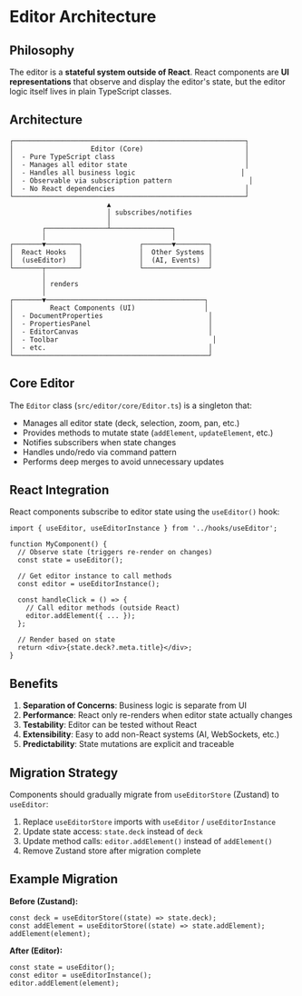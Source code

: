 # Editor Architecture

## Philosophy

The editor is a **stateful system outside of React**. React components are **UI representations** that observe and display the editor's state, but the editor logic itself lives in plain TypeScript classes.

## Architecture

```
┌─────────────────────────────────────────────────────────┐
│                   Editor (Core)                         │
│  - Pure TypeScript class                                │
│  - Manages all editor state                             │
│  - Handles all business logic                          │
│  - Observable via subscription pattern                   │
│  - No React dependencies                                │
└─────────────────────────────────────────────────────────┘
                        ▲
                        │ subscribes/notifies
                        │
        ┌───────────────┴───────────────┐
        │                               │
┌───────▼────────┐              ┌───────▼────────┐
│  React Hooks   │              │  Other Systems │
│  (useEditor)   │              │  (AI, Events)  │
└───────┬────────┘              └────────────────┘
        │
        │ renders
        │
┌───────▼───────────────────────────────────────┐
│         React Components (UI)                 │
│  - DocumentProperties                          │
│  - PropertiesPanel                             │
│  - EditorCanvas                                │
│  - Toolbar                                      │
│  - etc.                                        │
└────────────────────────────────────────────────┘
```

## Core Editor

The `Editor` class (`src/editor/core/Editor.ts`) is a singleton that:

- Manages all editor state (deck, selection, zoom, pan, etc.)
- Provides methods to mutate state (`addElement`, `updateElement`, etc.)
- Notifies subscribers when state changes
- Handles undo/redo via command pattern
- Performs deep merges to avoid unnecessary updates

## React Integration

React components subscribe to editor state using the `useEditor()` hook:

```tsx
import { useEditor, useEditorInstance } from '../hooks/useEditor';

function MyComponent() {
  // Observe state (triggers re-render on changes)
  const state = useEditor();
  
  // Get editor instance to call methods
  const editor = useEditorInstance();
  
  const handleClick = () => {
    // Call editor methods (outside React)
    editor.addElement({ ... });
  };
  
  // Render based on state
  return <div>{state.deck?.meta.title}</div>;
}
```

## Benefits

1. **Separation of Concerns**: Business logic is separate from UI
2. **Performance**: React only re-renders when editor state actually changes
3. **Testability**: Editor can be tested without React
4. **Extensibility**: Easy to add non-React systems (AI, WebSockets, etc.)
5. **Predictability**: State mutations are explicit and traceable

## Migration Strategy

Components should gradually migrate from `useEditorStore` (Zustand) to `useEditor`:

1. Replace `useEditorStore` imports with `useEditor` / `useEditorInstance`
2. Update state access: `state.deck` instead of `deck`
3. Update method calls: `editor.addElement()` instead of `addElement()`
4. Remove Zustand store after migration complete

## Example Migration

**Before (Zustand):**
```tsx
const deck = useEditorStore((state) => state.deck);
const addElement = useEditorStore((state) => state.addElement);
addElement(element);
```

**After (Editor):**
```tsx
const state = useEditor();
const editor = useEditorInstance();
editor.addElement(element);
```

